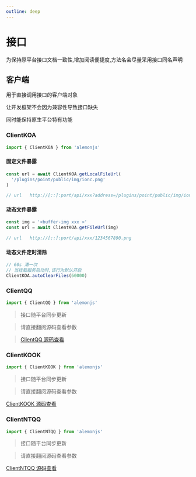 ```yaml
---
outline: deep
---
```


# 接口

为保持原平台接口文档一致性,增加阅读便捷度,方法名会尽量采用接口同名声明

## 客户端

用于直接调用接口的客户端对象

让开发框架不会因为兼容性导致接口缺失

同时能保持原生平台特有功能

### ClientKOA

```ts
import { ClientKOA } from 'alemonjs'
```

#### 固定文件暴露

```ts
const url = await ClientKOA.getLocalFileUrl(
  '/plugins/point/public/img/ionc.png'
)

// url   http://[::]:port/api/xxx?address=/plugins/point/public/img/ionc.png
```

#### 动态文件暴露

```ts
const img = '<buffer-img xxx >'
const url = await ClientKOA.getFileUrl(img)

// url   http://[::]:port/api/xxx/1234567890.png
```

#### 动态文件定时清除

```ts
// 60s 清一次
// 当挂载服务启动时,该行为默认开启
ClientKOA.autoClearFiles(60000)
```

### ClientQQ

```ts
import { ClientQQ } from 'alemonjs'
```

> 接口随平台同步更新

> 请直接翻阅源码查看参数

> [ClientQQ 源码查看](https://github.com/lemonade-lab/alemonjs/blob/main/src/qq/sdk/)

### ClientKOOK

```ts
import { ClientKOOK } from 'alemonjs'
```

> 接口随平台同步更新

> 请直接翻阅源码查看参数

[ClientKOOK 源码查看](https://github.com/lemonade-lab/alemonjs/blob/main/src/kook/sdk/)

### ClientNTQQ

```ts
import { ClientNTQQ } from 'alemonjs'
```

> 接口随平台同步更新

> 请直接翻阅源码查看参数

[ClientNTQQ 源码查看](https://github.com/lemonade-lab/alemonjs/blob/main/src/ntqq/sdk/)
